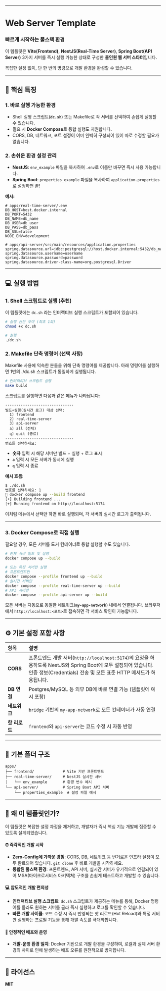 -----

# Web Server Template
### 빠르게 시작하는 풀스택 환경

이 템플릿은 **Vite(Frontend)**, **NestJS(Real-Time Server)**, **Spring Boot(API Server)** 3가지 서버를 즉시 실행 가능한 상태로 구성한 **올인원 웹 서버 스타터**입니다.

복잡한 설정 없이, 단 한 번의 명령으로 개발 환경을 완성할 수 있습니다.

-----

## 🚀 핵심 특징

### 1\. 바로 실행 가능한 환경

  - Shell 실행 스크립트(**`dc.sh`**) 또는 Makefile로 각 서버를 선택하여 손쉽게 실행할 수 있습니다.
  - 필요 시 **Docker Compose**로 통합 실행도 지원합니다.
  - CORS, DB, 네트워크, 포트 설정이 이미 완벽히 구성되어 있어 따로 수정할 필요가 없습니다.

### 2\. 손쉬운 환경 설정 관리

  - **NestJS**: `env_example` 파일을 복사하여 `.env`로 이름만 바꾸면 즉시 사용 가능합니다.
  - **Spring Boot**: `properties_example` 파일을 복사하여 `application.properties`로 설정하면 끝\!

**예시:**

```env
# apps/real-time-server/.env
DB_HOST=host.docker.internal
DB_PORT=5432
DB_NAME=db_name
DB_USER=db_user
DB_PASS=db_pass
DB_SSL=false
NODE_ENV=development
```

```properties
# apps/api-server/src/main/resources/application.properties
spring.datasource.url=jdbc:postgresql://host.docker.internal:5432/db_name
spring.datasource.username=username
spring.datasource.password=password
spring.datasource.driver-class-name=org.postgresql.Driver
```

-----

## 💻 실행 방법

### 1. Shell 스크립트로 실행 (추천)

이 템플릿에는 `dc.sh` 라는 인터랙티브 실행 스크립트가 포함되어 있습니다.

```bash
# 실행 권한 부여 (최초 1회)
chmod +x dc.sh

# 실행
./dc.sh
```

### 2. Makefile 단축 명령어 (선택 사항)

Makefile 사용에 익숙한 분들을 위해 단축 명령어를 제공합니다.
아래 명령어를 실행하면 1번의 ./dc.sh 스크립트가 동일하게 실행됩니다.

```bash
# 인터랙티브 스크립트 실행
make build
```

스크립트를 실행하면 다음과 같은 메뉴가 나타납니다:

```
-------------------------------
빌드+실행(실시간 로그) 대상 선택:
  1) frontend
  2) real-time-server
  3) api-server
  a) all (전체)
  q) quit (종료)
-------------------------------
번호를 선택하세요:
```

  - **숫자** 입력 시 해당 서버만 빌드 + 실행 + 로그 표시
  - **`a`** 입력 시 모든 서버가 동시에 실행
  - **`q`** 입력 시 종료

**예시 흐름:**

```bash
$ ./dc.sh
번호를 선택하세요: 1
🚀 docker compose up --build frontend
[+] Building frontend ...
[+] Running frontend on http://localhost:5174
```

이처럼 메뉴에서 선택만 하면 바로 실행되며, 각 서버의 실시간 로그가 출력됩니다.

-----

### 3. Docker Compose로 직접 실행

필요할 경우, 모든 서버를 도커 컨테이너로 통합 실행할 수도 있습니다.

```bash
# 전체 서버 빌드 및 실행
docker compose up --build

# 또는 특정 서버만 실행
# 프론트엔드만
docker compose --profile frontend up --build
# 실시간 서버만
docker compose --profile real-time-server up --build
# API 서버만
docker compose --profile api-server up --build
```

모든 서버는 자동으로 동일한 네트워크(**`my-app-network`**) 내에서 연결됩니다.
브라우저에서 `http://localhost:<포트>`로 접속하면 각 서비스 확인이 가능합니다.

-----

## ⚙️ 기본 설정 포함 사항

| 항목 | 설명 |
| :--- | :--- |
| **CORS** | 프론트엔드 개발 서버(`http://localhost:5174`)의 요청을 허용하도록 NestJS와 Spring Boot에 모두 설정되어 있습니다. <br> 인증 정보(Credentials) 전송 및 모든 표준 HTTP 메서드가 허용됩니다. |
| **DB 연결** | Postgres/MySQL 등 외부 DB에 바로 연결 가능 (템플릿에 예시 포함) |
| **네트워크** | `bridge` 기반의 `my-app-network`로 모든 컨테이너가 자동 연결 |
| **핫 리로드** | `frontend`와 `api-server`는 코드 수정 시 자동 반영 |

-----

## 🧱 기본 폴더 구조

```
apps/
├── frontend/             # Vite 기반 프론트엔드
├── real-time-server/     # NestJS 실시간 서버
│   └── env_example       # 환경 변수 예시
└── api-server/           # Spring Boot API 서버
    └── properties_example  # 설정 파일 예시
```

-----

## 🚀 왜 이 템플릿인가?

이 템플릿은 복잡한 설정 과정을 제거하고, 개발자가 즉시 핵심 기능 개발에 집중할 수 있도록 설계되었습니다.

#### ⏰ 즉각적인 개발 시작
- **Zero-Config에 가까운 경험**: CORS, DB, 네트워크 등 번거로운 인프라 설정이 모두 완료되어 있습니다. `git clone` 후 바로 개발을 시작하세요.
- **통합된 풀스택 환경**: 프론트엔드, API 서버, 실시간 서버가 유기적으로 연결되어 있어 MSA(마이크로서비스 아키텍처) 구조를 손쉽게 테스트하고 개발할 수 있습니다.

#### 💻 압도적인 개발 편의성
- **인터랙티브 실행 스크립트**: `dc.sh` 스크립트가 제공하는 메뉴를 통해, Docker 명령어를 몰라도 원하는 서버를 골라 즉시 실행하고 로그를 확인할 수 있습니다.
- **빠른 개발 사이클**: 코드 수정 시 즉시 반영되는 핫 리로드(Hot Reload)와 특정 서버만 실행하는 프로필 기능을 통해 개발 속도를 극대화합니다.

#### 🚢 안정적인 배포와 운영
- **개발-운영 환경 일치**: Docker 기반으로 개발 환경을 구성하여, 로컬과 실제 서버 환경의 차이로 인해 발생하는 배포 오류를 원천적으로 방지합니다.

-----

## 📜 라이선스

**MIT**
